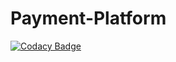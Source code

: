 # Payment-Platform

[![Codacy Badge](https://api.codacy.com/project/badge/Grade/df21fa62aa364fc4827618b12d5208c4)](https://app.codacy.com/app/securedevteam/Payment-Platform?utm_source=github.com&utm_medium=referral&utm_content=securedevteam/Payment-Platform&utm_campaign=Badge_Grade_Settings)
